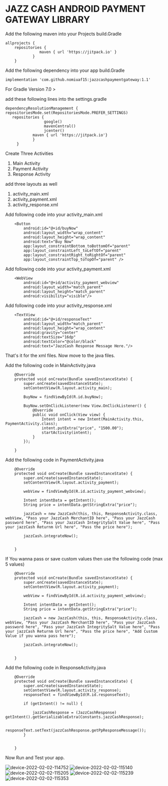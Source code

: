 # JAZZ CASH ANDROID PAYMENT GATEWAY LIBRARY

Add the following maven into your Projects build.Gradle

````
allprojects {
    repositories {
               maven { url 'https://jitpack.io' }
            }
    }
````


Add the following dependency into your app build.Gradle

````
implementation 'com.github.nomiuaf15:jazzcashpaymentgateway:1.1'
````


For Gradle Version 7.0 > 

add these following lines into the settings.gradle

````
dependencyResolutionManagement {
repositoriesMode.set(RepositoriesMode.PREFER_SETTINGS)
   repositories {
                 google()
                 mavenCentral()
                 jcenter()
            maven { url 'https://jitpack.io'}
            }
     }
````

Create Three Activities 

1. Main Activity
2. Payment Activity
3. Response Activity


add three layouts as well

1. activity_main.xml
2. activity_payment.xml
3. activity_response.xml



Add following code into your activity_main.xml

````
    <Button
        android:id="@+id/buyNow"
        android:layout_width="wrap_content"
        android:layout_height="wrap_content"
        android:text="Buy Now"
        app:layout_constraintBottom_toBottomOf="parent"
        app:layout_constraintLeft_toLeftOf="parent"
        app:layout_constraintRight_toRightOf="parent"
        app:layout_constraintTop_toTopOf="parent" />

````




Add following code into your activity_payment.xml


````
    <WebView
        android:id="@+id/activity_payment_webview"
        android:layout_width="match_parent"
        android:layout_height="match_parent"
        android:visibility="visible"/>
````



Add following code into your activity_response.xml

````
    <TextView
        android:id="@+id/responseText"
        android:layout_width="match_parent"
        android:layout_height="wrap_content"
        android:gravity="center"
        android:textSize="16dp"
        android:textColor="@color/black"
        android:text="JazzCash Response Message Here."/>
````




That's it for the xml files. Now move to the java files.



Add the following code in MainActivity.java

````
    @Override
    protected void onCreate(Bundle savedInstanceState) {
        super.onCreate(savedInstanceState);
        setContentView(R.layout.activity_main);

        BuyNow = findViewById(R.id.buyNow);

        BuyNow.setOnClickListener(new View.OnClickListener() {
            @Override
            public void onClick(View view) {
                Intent intent = new Intent(MainActivity.this, PaymentActivity.class);
                intent.putExtra("price", "1500.00");
                startActivity(intent);
            }
        });

    }

````



Add the following code in PaymentActivity.java


````
    @Override
    protected void onCreate(Bundle savedInstanceState) {
        super.onCreate(savedInstanceState);
        setContentView(R.layout.activity_payment);

        webView = findViewById(R.id.activity_payment_webview);

        Intent intentData = getIntent();
        String price = intentData.getStringExtra("price");

        jazzCash = new JazzCash(this, this, ResponseActivity.class, webView, "Pass your JazzCash MerchantID here", "Pass your JazzCash password here", "Pass your JazzCash IntegritySalt Value here", "Pass your jazzCash Returnm Url here", "Pass the price here");

        jazzCash.integrateNow();


    }
````

If You wanna pass or save custom values then use the following code (max 5 values)

````
    @Override
    protected void onCreate(Bundle savedInstanceState) {
        super.onCreate(savedInstanceState);
        setContentView(R.layout.activity_payment);

        webView = findViewById(R.id.activity_payment_webview);

        Intent intentData = getIntent();
        String price = intentData.getStringExtra("price");

        jazzCash = new JazzCash(this, this, ResponseActivity.class, webView, "Pass your JazzCash MerchantID here", "Pass your JazzCash password here", "Pass your JazzCash IntegritySalt Value here", "Pass your jazzCash Returnm Url here", "Pass the price here", "Add Custom Value if you wanna pass here");

        jazzCash.integrateNow();


    }
````


Add the following code in ResponseActivity.java

````
    @Override
    protected void onCreate(Bundle savedInstanceState) {
        super.onCreate(savedInstanceState);
        setContentView(R.layout.activity_response);
        responseText = findViewById(R.id.responseText);

        if (getIntent() != null) {

            jazzCashResponse = (JazzCashResponse) getIntent().getSerializableExtra(Constants.jazzCashResponse);

            responseText.setText(jazzCashResponse.getPpResponseMessage());
        }


    }
````



Now Run and Test your app.



![device-2022-02-02-114752](https://user-images.githubusercontent.com/80037756/153843347-9c3c9f28-eb0c-4460-9d6c-8a731da1c844.png)
![device-2022-02-02-115140](https://user-images.githubusercontent.com/80037756/153843357-bdf081dd-398b-4d13-b68a-f9ef09ea5420.png)
![device-2022-02-02-115205](https://user-images.githubusercontent.com/80037756/153843373-834d0468-87ee-4c71-9133-6e489da88a8d.png)
![device-2022-02-02-115239](https://user-images.githubusercontent.com/80037756/153843382-79bda4a6-698f-4561-9815-742c4f874141.png)
![device-2022-02-02-115353](https://user-images.githubusercontent.com/80037756/153843399-ea062f63-b778-46d0-b43d-11402d4d4bd5.png)
